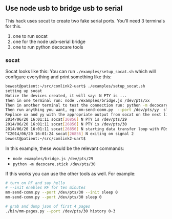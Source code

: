 
## Use node usb to bridge usb to serial

This hack uses socat to create two fake serial ports.
You'll need 3 terminals for this.

1. one to run socat
1. one for the node usb-serial bridge
1. one to run python decocare tools

### socat
Socat looks like this:
You can run `./examples/setup_socat.sh` which will configure
everything and print something like this:
```bash
bewest@patient:~/src/comlink2-uart$ ./examples/setup_socat.sh
setting up socat
Notice the devices created, it will say: N PTY is ...
Then in one terminal run: node ./examples/bridge.js /dev/pts/xx
Then in another terminal to test the connection run: python -m decocare.stick /dev/pts/yy
Then run anything you want, eg: mm-send-comm.py  --port /dev/pts/yy  sleep 0
Replace xx and yy with the appropriate output from socat on the next lines
2014/06/20 16:01:11 socat[26856] N PTY is /dev/pts/29
2014/06/20 16:01:11 socat[26856] N PTY is /dev/pts/30
2014/06/20 16:01:11 socat[26856] N starting data transfer loop with FDs [3,3] and [5,5]
^C2014/06/20 16:01:24 socat[26856] N exiting on signal 2
bewest@patient:~/src/comlink2-uart$

```

In this example, these would be the relevant commands:
* `node examples/bridge.js /dev/pts/29`
* `python -m decocare.stick /dev/pts/30`

If this works you can use the other tools as well.
For example:
```bash
# turn on RF and say hello
# --init enables RF for ten minutes
mm-send-comm.py --port /dev/pts/30 --init sleep 0
mm-send-comm.py --port /dev/pts/30 sleep 0

# grab and dump json of first 4 pages
./bin/mm-pages.py --port /dev/pts/30 history 0-3
```


